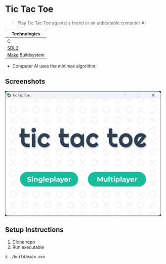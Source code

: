 # Tic Tac Toe

> Play Tic Tac Toe against a friend or an unbeatable computer AI

| Technologies |
| --- |
| C |
| [SDL2](https://www.libsdl.org/) |
| [Make](https://www.gnu.org/software/make/manual/make.html) Buildsystem |

* Computer AI uses the minimax algorithm.

## Screenshots
<p align="center">
    <img src="screenshots/home.png" alt="Start Screen">
</p>

<!-- ![Level 1](/screenshots/level1.png)
![Level 2](/screenshots/level2.png)
![Level 4 - Loss](/screenshots/level4-loss.png)
![Level 5 - Win](/screenshots/level5-win.png) -->

## Setup Instructions
1. Clone repo
2. Run executable

```bash
$ ./build/main.exe
```
